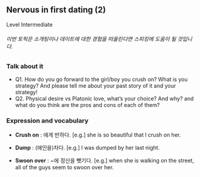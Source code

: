## Nervous in first dating (2)
Level Intermediate
###### 이번 토픽은 소개팅이나 데이트에 대한 경험을 떠올린다면 스피킹에 도움이 될 것입니다.

### Talk about it
- Q1. How do you go forward to the girl/boy you crush on? What is you strategy? And please tell me about your past story of it and your strategy!- Q2. Physical desire vs Platonic love, what’s your choice? And why? and what do you think are the pros and cons of each of them?
### Expression and vocabulary
- **Crush on** : 에게 반하다.
[e.g.] she is so beautiful that I crush on her.

- **Dump** : (애인을)차다.
[e.g.] I was dumped by her last night.

- **Swoon over** : ~에 정신을 뺏기다.
[e.g.] when she is walking on the street, all of the guys seem to swoon over her.


